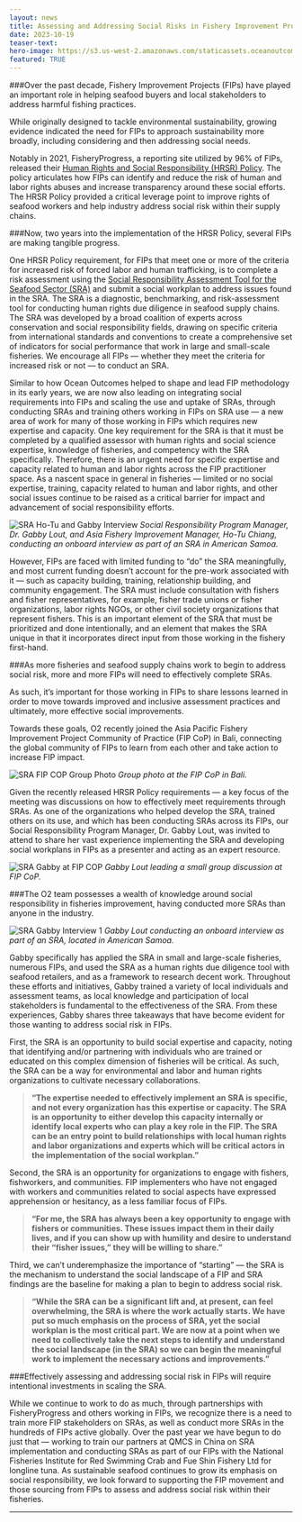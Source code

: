 ```yaml
---
layout: news
title: Assessing and Addressing Social Risks in Fishery Improvement Projects
date: 2023-10-19
teaser-text: 
hero-image: https://s3.us-west-2.amazonaws.com/staticassets.oceanoutcomes.org/news+and+analysis/SRA+Gabby+Exiting+Vessel+hero+image.png
featured: TRUE
---
```


###Over the past decade, Fishery Improvement Projects (FIPs) have played an important role in helping seafood buyers and local stakeholders to address harmful fishing practices. 

While originally designed to tackle environmental sustainability, growing evidence indicated the need for FIPs to approach sustainability more broadly, including considering and then addressing social needs.

Notably in 2021, FisheryProgress, a reporting site utilized by 96% of FIPs, released their [Human Rights and Social Responsibility (HRSR) Policy](https://fisheryprogress.org/social-responsibility/our-approach). The policy articulates how FIPs can identify and reduce the risk of human and labor rights abuses and increase transparency around these social efforts. The HRSR Policy provided a critical leverage point to improve rights of seafood workers and help industry address social risk within their supply chains.

###Now, two years into the implementation of the HRSR Policy, several FIPs are making tangible progress. 

One HRSR Policy requirement, for FIPs that meet one or more of the criteria for increased risk of forced labor and human trafficking, is to complete a risk assessment using the [Social Responsibility Assessment Tool for the Seafood Sector (SRA)](https://www.oceanoutcomes.org/what-we-do/services/social-rapid-assessment/) and submit a social workplan to address issues found in the SRA. The SRA is a diagnostic, benchmarking, and risk-assessment tool for conducting human rights due diligence in seafood supply chains. The SRA was developed by a broad coalition of experts across conservation and social responsibility fields, drawing on specific criteria from international standards and conventions to create a comprehensive set of indicators for social performance that work in large and small-scale fisheries. We encourage all FIPs — whether they meet the criteria for increased risk or not — to conduct an SRA.

Similar to how Ocean Outcomes helped to shape and lead FIP methodology in its early years, we are now also leading on integrating social requirements into FIPs and scaling the use and uptake of SRAs, through conducting SRAs and training others working in FIPs on SRA use — a new area of work for many of those working in FIPs which requires new expertise and capacity. 
One key requirement for the SRA is that it must be completed by a qualified assessor with human rights and social science expertise, knowledge of fisheries, and competency with the SRA specifically. Therefore, there is an urgent need for specific expertise and capacity related to human and labor rights across the FIP practitioner space. As a nascent space in general in fisheries — limited or no social expertise, training, capacity related to human and labor rights, and other social issues continue to be raised as a critical barrier for impact and advancement of social responsibility efforts. 

![SRA Ho-Tu and Gabby Interview](https://s3.us-west-2.amazonaws.com/staticassets.oceanoutcomes.org/news+and+analysis/SRA+Ho-Tu+and+Gabby+Interview.png)
*Social Responsibility Program Manager, Dr. Gabby Lout, and Asia Fishery Improvement Manager, Ho-Tu Chiang, conducting an onboard interview as part of an SRA in American Samoa.*

However, FIPs are faced with limited funding to “do” the SRA meaningfully, and most current funding doesn’t account for the pre-work associated with it — such as capacity building, training, relationship building, and community engagement. The SRA must include consultation with fishers and fisher representatives, for example, fisher trade unions or fisher organizations, labor rights NGOs, or other civil society organizations that represent fishers. This is an important element of the SRA that must be prioritized and done intentionally, and an element that makes the SRA unique in that it incorporates direct input from those working in the fishery first-hand.

###As more fisheries and seafood supply chains work to begin to address social risk, more and more FIPs will need to effectively complete SRAs.

As such, it’s important for those working in FIPs to share lessons learned in order to move towards improved and inclusive assessment practices and ultimately, more effective social improvements. 

Towards these goals, O2 recently joined the Asia Pacific Fishery Improvement Project Community of Practice (FIP CoP) in Bali, connecting the global community of FIPs to learn from each other and take action to increase FIP impact. 

![SRA FIP COP Group Photo](https://s3.us-west-2.amazonaws.com/staticassets.oceanoutcomes.org/news+and+analysis/SRA+FIP+COP+Group+Photo.png)
*Group photo at the FIP CoP in Bali.* 

Given the recently released HRSR Policy requirements — a key focus of the meeting was discussions on how to effectively meet requirements through SRAs. As one of the organizations who helped develop the SRA, trained others on its use, and which has been conducting SRAs across its FIPs, our Social Responsibility Program Manager, Dr. Gabby Lout, was invited to attend to share her vast experience implementing the SRA and developing social workplans in FIPs as a presenter and acting as an expert resource. 

![SRA Gabby at FIP COP](https://s3.us-west-2.amazonaws.com/staticassets.oceanoutcomes.org/news+and+analysis/SRA+Gabby+at+FIP+COP.png)
*Gabby Lout leading a small group discussion at FIP CoP.* 

###The O2 team possesses a wealth of knowledge around social responsibility in fisheries improvement, having conducted more SRAs than anyone in the industry.

![SRA Gabby Interview 1](https://s3.us-west-2.amazonaws.com/staticassets.oceanoutcomes.org/news+and+analysis/SRA+Gabby+Interview+1.png)
*Gabby Lout conducting an onboard interview as part of an SRA, located in American Samoa.*

Gabby specifically has applied the SRA in small and large-scale fisheries, numerous FIPs, and used the SRA as a human rights due diligence tool with seafood retailers, and as a framework to research decent work. Throughout these efforts and initiatives, Gabby trained a variety of local individuals and assessment teams, as local knowledge and participation of local stakeholders is fundamental to the effectiveness of the SRA. From these experiences, Gabby shares three takeaways that have become evident for those wanting to address social risk in FIPs.


First, the SRA is an opportunity to build social expertise and capacity, noting that identifying and/or partnering with individuals who are trained or educated on this complex dimension of fisheries will be critical. As such, the SRA can be a way for environmental and labor and human rights organizations to cultivate necessary collaborations.

>**“The expertise needed to effectively implement an SRA is specific, and not every organization has this expertise or capacity. The SRA is an opportunity to either develop this capacity internally or identify local experts who can play a key role in the FIP. The SRA can be an entry point to build relationships with local human rights and labor organizations and experts which will be critical actors in the implementation of the social workplan.”**

Second, the SRA is an opportunity for organizations to engage with fishers, fishworkers, and communities. FIP implementers who have not engaged with workers and communities related to social aspects have expressed apprehension or hesitancy, as a less familiar focus of FIPs. 

>**“For me, the SRA has always been a key opportunity to engage with fishers or communities. These issues impact them in their daily lives, and if you can show up with humility and desire to understand their “fisher issues,” they will be willing to share.”**

Third, we can’t underemphasize the importance of “starting”  — the SRA is the mechanism to understand the social landscape of a FIP and SRA findings are the baseline for making a plan to begin to address social risk.

>**“While the SRA can be a significant lift and, at present, can feel overwhelming, the SRA is where the work actually starts. We have put so much emphasis on the process of SRA, yet the social workplan is the most critical part. We are now at a point when we need to collectively take the next steps to identify and understand the social landscape (in the SRA) so we can begin the meaningful work to implement the necessary actions and improvements.”**

###Effectively assessing and addressing social risk in FIPs will require intentional investments in scaling the SRA. 

While we continue to work to do as much, through partnerships with FisheryProgress and others working in FIPs, we recognize there is a need to train more FIP stakeholders on SRAs, as well as conduct more SRAs in the hundreds of FIPs active globally. Over the past year we have begun to do just that — working to train our partners at QMCS in China on SRA implementation and conducting SRAs as part of our FIPs with the National Fisheries Institute for Red Swimming Crab and Fue Shin Fishery Ltd for longline tuna. As sustainable seafood continues to grow its emphasis on social responsibility, we look forward to supporting the FIP movement and those sourcing from FIPs to assess and address social risk within their fisheries.

----
